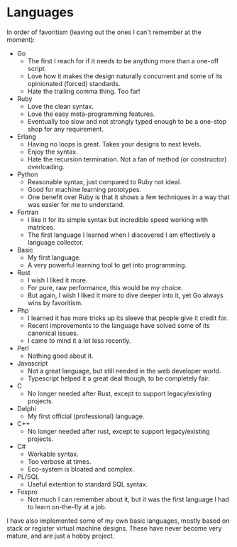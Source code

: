 # Languages

In order of favoritism (leaving out the ones I can't remember at the moment):

- Go
  - The first I reach for if it needs to be anything more than a one-off script.
  - Love how it makes the design naturally concurrent and some of its opinionated (forced) standards.
  - Hate the trailing comma thing. Too far!
- Ruby
  - Love the clean syntax.
  - Love the easy meta-programming features.
  - Eventually too slow and not strongly typed enough to be a one-stop shop for any requirement.
- Erlang
  - Having no loops is great. Takes your designs to next levels.
  - Enjoy the syntax.
  - Hate the recursion termination. Not a fan of method (or constructor) overloading.
- Python
  - Reasonable syntax, just compared to Ruby not ideal.
  - Good for machine learning prototypes.
  - One benefit over Ruby is that it shows a few techniques in a way that was easier for me to understand.
- Fortran
  - I like it for its simple syntax but incredible speed working with matrices.
  - The first language I learned when I discovered I am effectively a language collector.
- Basic
  - My first language.
  - A very powerful learning tool to get into programming.
- Rust
  - I wish I liked it more.
  - For pure, raw performance, this would be my choice.
  - But again, I wish I liked it more to dive deeper into it, yet Go always wins by favoritism.
- Php
  - I learned it has more tricks up its sleeve that people give it credit for.
  - Recent improvements to the language have solved some of its canonical issues.
  - I came to mind it a lot less recently.
- Perl
  - Nothing good about it.
- Javascript
  - Not a great language, but still needed in the web developer world.
  - Typescript helped it a great deal though, to be completely fair.
- C
  - No longer needed after Rust, except to support legacy/existing projects.
- Delphi
  - My first official (professional) language.
- C++
  - No longer needed after rust, except to support legacy/existing projects.
- C#
  - Workable syntax.
  - Too verbose at times.
  - Eco-system is bloated and complex.
- PL/SQL
  - Useful extention to standard SQL syntax.
- Foxpro
  - Not much I can remember about it, but it was the first language I had to learn on-the-fly at a job.

I have also implemented some of my own basic languages, mostly based on stack or register virtual machine designs. These have never become very mature, and are just a hobby project.